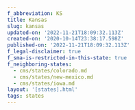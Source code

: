 ```yaml
---
f_abbreviation: KS
title: Kansas
slug: kansas
updated-on: '2022-11-21T18:09:32.113Z'
created-on: '2020-10-14T23:38:17.598Z'
published-on: '2022-11-21T18:09:32.113Z'
f_legal-disclaimer: true
f_sma-is-restricted-in-this-state: true
f_neighboring-states:
  - cms/states/colorado.md
  - cms/states/new-mexico.md
  - cms/states/iowa.md
layout: '[states].html'
tags: states
---
```



